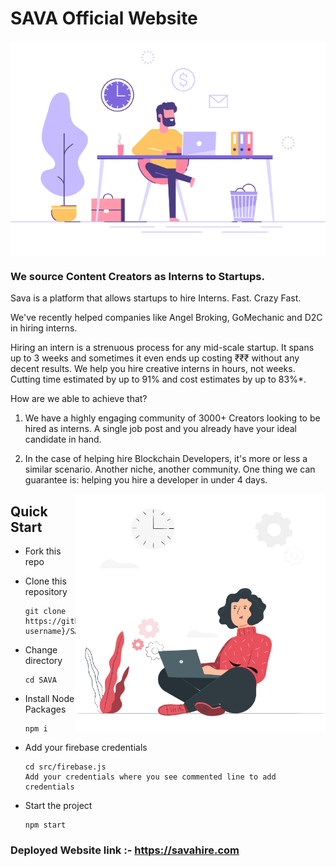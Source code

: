 # SAVA Official Website

<p align="center">
<img src="public\assests\images\github-1.gif" align= "center"/>
</p>

### We source Content Creators as Interns to Startups.

Sava is a platform that allows startups to hire Interns. Fast. Crazy Fast.

We've recently helped companies like Angel Broking, GoMechanic and D2C in hiring interns.

Hiring an intern is a strenuous process for any mid-scale startup. It spans up to 3 weeks and sometimes it even ends up costing ₹₹₹ without any decent results.
We help you hire creative interns in hours, not weeks. Cutting time estimated by up to 91% and cost estimates by up to 83%*.

How are we able to achieve that?
1. We have a highly engaging community of 3000+ Creators looking to be hired as interns. A single job post and you already have your ideal candidate in hand.

2. In the case of helping hire Blockchain Developers, it's more or less a similar scenario. Another niche, another community. One thing we can guarantee is: helping you hire a developer in under 4 days.


<img align="right" src="public\assests\images\github-2.gif" width = "400" height = "380">


## Quick Start

- Fork this repo

- Clone this repository

      git clone https://github.com/{your-username}/SAVA.git

- Change directory

      cd SAVA

      
- Install Node Packages

      npm i

- Add your firebase credentials

      cd src/firebase.js
      Add your credentials where you see commented line to add credentials

- Start the project

      npm start


### Deployed Website link :- https://savahire.com